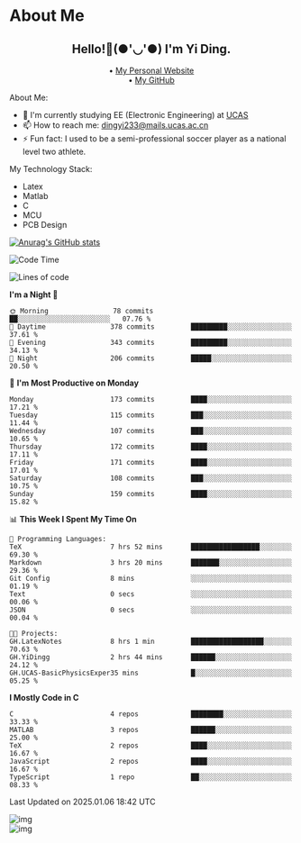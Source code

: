 # About Me

<h2 style="text-align:center;"> Hello!👋(●'◡'●) I'm Yi Ding.</h2>

<div style="text-align:center;">
  • <a href="https://yidingg.github.io/YiDingg">My Personal Website</a><br>
  • <a href="https://github.com/YiDingg">My GitHub</a>
</div>

About Me:
- 🔭 I'm currently studying EE (Electronic Engineering) at [UCAS](https://www.ucas.ac.cn/)
- 📫 How to reach me: dingyi233@mails.ucas.ac.cn
- ⚡ Fun fact: I used to be a semi-professional soccer player as a national level two athlete.

My Technology Stack:
- Latex
- Matlab
- C
- MCU
- PCB Design

[![Anurag's GitHub stats](https://github-readme-stats.vercel.app/api?username=YiDingg)](https://github.com/anuraghazra/github-readme-stats)

<!--START_SECTION:waka-->
![Code Time](http://img.shields.io/badge/Code%20Time-870%20hrs%207%20mins-blue)

![Lines of code](https://img.shields.io/badge/From%20Hello%20World%20I%27ve%20Written-741.0%20thousand%20lines%20of%20code-blue)

**I'm a Night 🦉** 

```text
🌞 Morning                78 commits          ██░░░░░░░░░░░░░░░░░░░░░░░   07.76 % 
🌆 Daytime                378 commits         █████████░░░░░░░░░░░░░░░░   37.61 % 
🌃 Evening                343 commits         █████████░░░░░░░░░░░░░░░░   34.13 % 
🌙 Night                  206 commits         █████░░░░░░░░░░░░░░░░░░░░   20.50 % 
```
📅 **I'm Most Productive on Monday** 

```text
Monday                   173 commits         ████░░░░░░░░░░░░░░░░░░░░░   17.21 % 
Tuesday                  115 commits         ███░░░░░░░░░░░░░░░░░░░░░░   11.44 % 
Wednesday                107 commits         ███░░░░░░░░░░░░░░░░░░░░░░   10.65 % 
Thursday                 172 commits         ████░░░░░░░░░░░░░░░░░░░░░   17.11 % 
Friday                   171 commits         ████░░░░░░░░░░░░░░░░░░░░░   17.01 % 
Saturday                 108 commits         ███░░░░░░░░░░░░░░░░░░░░░░   10.75 % 
Sunday                   159 commits         ████░░░░░░░░░░░░░░░░░░░░░   15.82 % 
```


📊 **This Week I Spent My Time On** 

```text
💬 Programming Languages: 
TeX                      7 hrs 52 mins       █████████████████░░░░░░░░   69.30 % 
Markdown                 3 hrs 20 mins       ███████░░░░░░░░░░░░░░░░░░   29.36 % 
Git Config               8 mins              ░░░░░░░░░░░░░░░░░░░░░░░░░   01.19 % 
Text                     0 secs              ░░░░░░░░░░░░░░░░░░░░░░░░░   00.06 % 
JSON                     0 secs              ░░░░░░░░░░░░░░░░░░░░░░░░░   00.04 % 

🐱‍💻 Projects: 
GH.LatexNotes            8 hrs 1 min         ██████████████████░░░░░░░   70.63 % 
GH.YiDingg               2 hrs 44 mins       ██████░░░░░░░░░░░░░░░░░░░   24.12 % 
GH.UCAS-BasicPhysicsExper35 mins             █░░░░░░░░░░░░░░░░░░░░░░░░   05.25 % 
```

**I Mostly Code in C** 

```text
C                        4 repos             ████████░░░░░░░░░░░░░░░░░   33.33 % 
MATLAB                   3 repos             ██████░░░░░░░░░░░░░░░░░░░   25.00 % 
TeX                      2 repos             ████░░░░░░░░░░░░░░░░░░░░░   16.67 % 
JavaScript               2 repos             ████░░░░░░░░░░░░░░░░░░░░░   16.67 % 
TypeScript               1 repo              ██░░░░░░░░░░░░░░░░░░░░░░░   08.33 % 
```




 Last Updated on 2025.01.06 18:42 UTC
<!--END_SECTION:waka-->

<!-- Coding activity over the last year -->
<div class='center'><img src='https://wakatime.com/share/@YiDingg/260601e0-8e46-41ab-9832-d4d0ae5fd0bd.svg' alt='img'/></div>

<!-- Languages over the last year -->
<div class='center'><img src='https://wakatime.com/share/@YiDingg/99546fa3-4cc3-4808-ab6e-13f38e27aba1.svg' alt='img'/></div>
